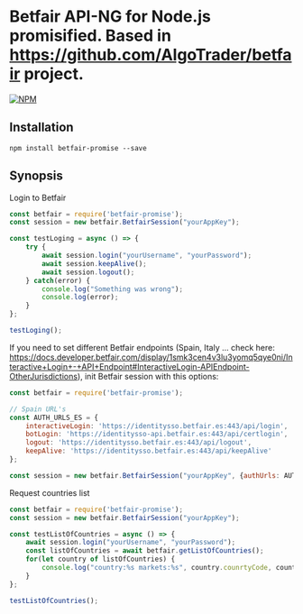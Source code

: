 Betfair API-NG for Node.js promisified. 
Based in https://github.com/AlgoTrader/betfair project.
================================================

[![NPM](https://nodei.co/npm/betfair-promise.png?downloads=true)](https://nodei.co/npm/betfair-promise/)

## Installation ##

    npm install betfair-promise --save


## Synopsis ##

Login to Betfair
```JavaScript
const betfair = require('betfair-promise');
const session = new betfair.BetfairSession("yourAppKey");

const testLoging = async () => {
    try {
        await session.login("yourUsername", "yourPassword");
        await session.keepAlive();
        await session.logout();
    } catch(error) {
        console.log("Something was wrong");
        console.log(error);
    }
};

testLoging();
```


If you need to set different Betfair endpoints (Spain, Italy ... check here: https://docs.developer.betfair.com/display/1smk3cen4v3lu3yomq5qye0ni/Interactive+Login+-+API+Endpoint#InteractiveLogin-APIEndpoint-OtherJurisdictions), init Betfair session with this options:


```JavaScript
const betfair = require('betfair-promise');

// Spain URL's
const AUTH_URLS_ES = {
    interactiveLogin: 'https://identitysso.betfair.es:443/api/login',
    botLogin: 'https://identitysso-api.betfair.es:443/api/certlogin',
    logout: 'https://identitysso.betfair.es:443/api/logout',
    keepAlive: 'https://identitysso.betfair.es:443/api/keepAlive'
};

const session = new betfair.BetfairSession("yourAppKey", {authUrls: AUTH_URLS_ES});
```



Request countries list

```JavaScript
const betfair = require('betfair-promise');
const session = new betfair.BetfairSession("yourAppKey");

const testListOfCountries = async () => {
    await session.login("yourUsername", "yourPassword");
    const listOfCountries = await betfair.getListOfCountries();
    for(let country of listOfCountries) {
        console.log("country:%s markets:%s", country.counrtyCode, country.marketCount);
    }
};

testListOfCountries();
```

